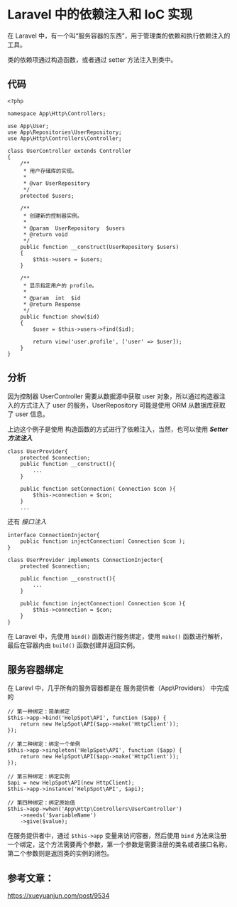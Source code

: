 # Laravel 中的依赖注入和 IoC 实现

在 Laravel 中，有一个叫“服务容器的东西”，用于管理类的依赖和执行依赖注入的工具。

类的依赖项通过构造函数，或者通过 setter 方法注入到类中。

## 代码

```
<?php

namespace App\Http\Controllers;

use App\User;
use App\Repositories\UserRepository;
use App\Http\Controllers\Controller;

class UserController extends Controller
{
    /**
     * 用户存储库的实现。
     *
     * @var UserRepository
     */
    protected $users;

    /**
     * 创建新的控制器实例。
     *
     * @param  UserRepository  $users
     * @return void
     */
    public function __construct(UserRepository $users)
    {
        $this->users = $users;
    }

    /**
     * 显示指定用户的 profile。
     *
     * @param  int  $id
     * @return Response
     */
    public function show($id)
    {
        $user = $this->users->find($id);

        return view('user.profile', ['user' => $user]);
    }
}
```



## 分析

因为控制器 UserController 需要从数据源中获取 user 对象，所以通过构造器注入的方式注入了 user 的服务，UserRepository 可能是使用 ORM 从数据库获取了 user 信息。

上边这个例子是使用 构造函数的方式进行了依赖注入，当然，也可以使用 ***Setter 方法注入***

```
class UserProvider{
    protected $connection;
    public function __construct(){
        ...
    }

    public function setConnection( Connection $con ){
        $this->connection = $con;
    }
    ...
```

还有 *接口注入*

```
interface ConnectionInjector{
    public function injectConnection( Connection $con );
}

class UserProvider implements ConnectionInjector{
    protected $connection;

    public function __construct(){
        ...
    }

    public function injectConnection( Connection $con ){
        $this->connection = $con;
    }
}
```



在 Laravel 中，先使用 `bind()` 函数进行服务绑定，使用 `make()` 函数进行解析，最后在容器内由 `build()` 函数创建并返回实例。



## 服务容器绑定

在 Larevl 中，几乎所有的服务容器都是在 服务提供者（App\Providers） 中完成的

```
// 第一种绑定：简单绑定
$this->app->bind('HelpSpot\API', function ($app) {
    return new HelpSpot\API($app->make('HttpClient'));
});

// 第二种绑定：绑定一个单例
$this->app->singleton('HelpSpot\API', function ($app) {
    return new HelpSpot\API($app->make('HttpClient'));
});

// 第三种绑定：绑定实例
$api = new HelpSpot\API(new HttpClient);
$this->app->instance('HelpSpot\API', $api);

// 第四种绑定：绑定原始值
$this->app->when('App\Http\Controllers\UserController')
    ->needs('$variableName')
    ->give($value);
```

在服务提供者中，通过 `$this->app` 变量来访问容器，然后使用 `bind` 方法来注册一个绑定，这个方法需要两个参数，第一个参数是需要注册的类名或者接口名称，第二个参数则是返回类的实例的闭包。



## 参考文章：

https://xueyuanjun.com/post/9534